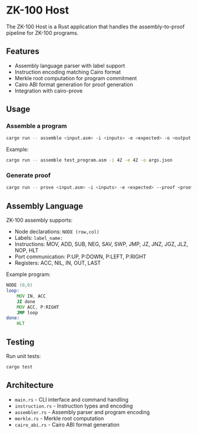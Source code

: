 # ZK-100 Host

The ZK-100 Host is a Rust application that handles the assembly-to-proof pipeline for ZK-100 programs.

## Features

- Assembly language parser with label support
- Instruction encoding matching Cairo format
- Merkle root computation for program commitment
- Cairo ABI format generation for proof generation
- Integration with cairo-prove

## Usage

### Assemble a program

```bash
cargo run -- assemble <input.asm> -i <inputs> -e <expected> -o <output.json>
```

Example:
```bash
cargo run -- assemble test_program.asm -i 42 -e 42 -o args.json
```

### Generate proof

```bash
cargo run -- prove <input.asm> -i <inputs> -e <expected> --proof <proof.json>
```

## Assembly Language

ZK-100 assembly supports:
- Node declarations: `NODE (row,col)`
- Labels: `label_name:`
- Instructions: MOV, ADD, SUB, NEG, SAV, SWP, JMP, JZ, JNZ, JGZ, JLZ, NOP, HLT
- Port communication: P:UP, P:DOWN, P:LEFT, P:RIGHT
- Registers: ACC, NIL, IN, OUT, LAST

Example program:
```asm
NODE (0,0)
loop:
    MOV IN, ACC
    JZ done
    MOV ACC, P:RIGHT
    JMP loop
done:
    HLT
```

## Testing

Run unit tests:
```bash
cargo test
```

## Architecture

- `main.rs` - CLI interface and command handling
- `instruction.rs` - Instruction types and encoding
- `assembler.rs` - Assembly parser and program encoding
- `merkle.rs` - Merkle root computation
- `cairo_abi.rs` - Cairo ABI format generation